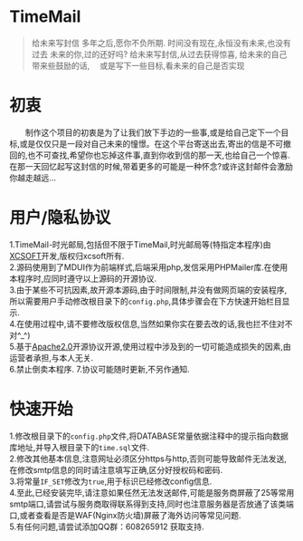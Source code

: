 # TimeMail

> 给未来写封信
> 多年之后,愿你不负所期.
> 时间没有现在,永恒没有未来,也没有过去
> 未来的你,过的还好吗?
> 给未来写封信,从过去获得惊喜,
> 给未来的自己带来些鼓励的话, 
> 或是写下一些目标,看未来的自己是否实现

# 初衷
  制作这个项目的初衷是为了让我们放下手边的一些事,或是给自己定下一个目标,或是仅仅只是一段对自己未来的憧憬。在这个平台寄送出去,寄出的信是不可撤回的,也不可查找,希望你也忘掉这件事,直到你收到信的那一天,也给自己一个惊喜.在那一天回忆起写这封信的时候,带着更多的可能是一种怀念?或许这封邮件会激励你越走越远...
  
# 用户/隐私协议
1.TimeMail-时光邮局,包括但不限于TimeMail,时光邮局等(特指定本程序)由<a href='//xsot.cn'>XCSOFT</a>开发,版权归xcsoft所有.<br />
2.源码使用到了MDUI作为前端样式,后端采用php,发信采用PHPMailer库.在使用本程序时,应同时遵守以上源码的开源协议.<br />
3.由于某些不可抗因素,故开源本源码,由于时间限制,并没有做网页端的安装程序,所以需要用户手动修改根目录下的`config.php`,具体步骤会在下方快速开始栏目显示.<br />
4.在使用过程中,请不要修改版权信息,当然如果你实在要去改的话,我也拦不住对不对\^_^)<br />
5.基于<a href='http://www.apache.org/licenses/LICENSE-2.0.html'>Apache2.0</a>开源协议开源,使用过程中涉及到的一切可能造成损失的因素,由运营者承担,与本人无关. <br />
6.禁止倒卖本程序.
7.协议可能随时更新,不另作通知.

# 快速开始
1.修改根目录下的`config.php`文件,将DATABASE常量依据注释中的提示指向数据库地址,并导入根目录下的`time.sql`文件.<br />
2.修改其他基本信息,注意网址必须区分https与http,否则可能导致邮件无法发送,在修改smtp信息的同时请注意填写正确,区分好授权码和密码.<br />
3.将常量`IF_SET`修改为`true`,用于标识已经修改config信息.<br />
4.至此,已经安装完毕,请注意如果任然无法发送邮件,可能是服务商屏蔽了25等常用smtp端口,请尝试与服务商取得联系得到支持,同时也注意服务器是否放通了该类端口,或者查看是否是WAF(Nginx防火墙)屏蔽了海外访问等常见问题.<br />
5.有任何问题,请尝试添加QQ群：608265912 获取支持.

